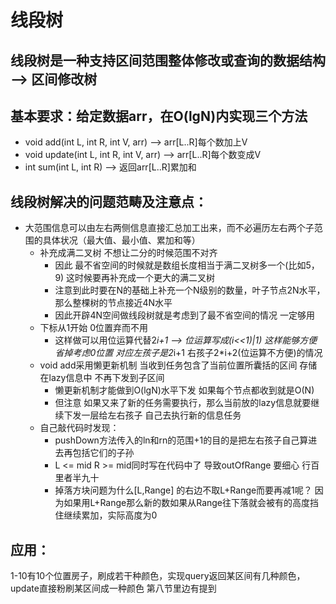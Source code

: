 # 线段树
## 线段树是一种支持区间范围整体修改或查询的数据结构 --> 区间修改树

## 基本要求：给定数据arr，在O(lgN)内实现三个方法

- void add(int L, int R, int V, arr)  --> arr[L..R]每个数加上V
- void update(int L, int R, int V, arr)  -->  arr[L..R]每个数变成V
- int sum(int L, int R)  --> 返回arr[L..R]累加和

## 线段树解决的问题范畴及注意点：
- 大范围信息可以由左右两侧信息直接汇总加工出来，而不必遍历左右两个子范围的具体状况（最大值、最小值、累加和等）
  - 补充成满二叉树  不想让二分的时候范围不对齐
    - 因此 最不省空间的时候就是数组长度相当于满二叉树多一个(比如5，9) 这时候要再补充成一个更大的满二叉树
    - 注意到此时要在N的基础上补充一个N级别的数量，叶子节点2N水平，那么整棵树的节点接近4N水平
    - 因此开辟4N空间做线段树就是考虑到了最不省空间的情况 一定够用
  - 下标从1开始  0位置弃而不用
    - 这样做可以用位运算代替2*i+1  -->   位运算写成(i<<1)|1) 这样能够方便省掉考虑0位置 对应左孩子是2*i+1 右孩子2*i+2(位运算不方便)的情况 
  - void add采用懒更新机制 当收到任务包含了当前位置所囊括的区间 存储在lazy信息中 不再下发到子区间 
    - 懒更新机制才能做到O(lgN)水平下发 如果每个节点都收到就是O(N)
    - 但注意 如果又来了新的任务需要执行，那么当前放的lazy信息就要继续下发一层给左右孩子 自己去执行新的信息任务
  - 自己敲代码时发现：
    - pushDown方法传入的ln和rn的范围+1的目的是把左右孩子自己算进去再包括它们的子孙
    - L <= mid  R >= mid同时写在代码中了 导致outOfRange 要细心 行百里者半九十
    - 掉落方块问题为什么[L,Range] 的右边不取L+Range而要再减1呢？ 因为如果用L+Range那么新的数如果从Range往下落就会被有的高度挡住继续累加，实际高度为0

## 应用：
  1-10有10个位置房子，刷成若干种颜色，实现query返回某区间有几种颜色，update直接粉刷某区间成一种颜色
  第八节里边有提到 